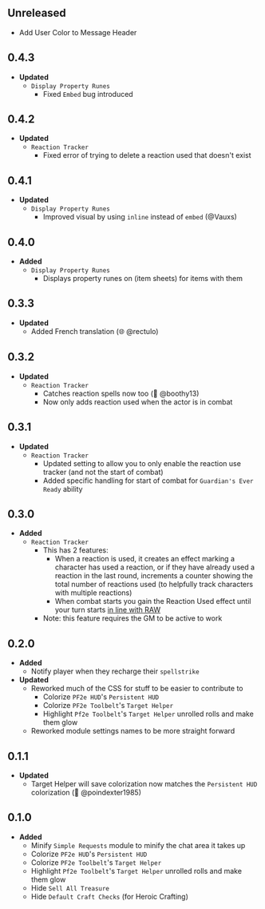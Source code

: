 ## Unreleased

- Add User Color to Message Header

## 0.4.3

- **Updated**
  - `Display Property Runes`
    - Fixed `Embed` bug introduced

## 0.4.2

- **Updated**
  - `Reaction Tracker`
    - Fixed error of trying to delete a reaction used that doesn't exist

## 0.4.1

- **Updated**
  - `Display Property Runes`
    - Improved visual by using `inline` instead of `embed` (@Vauxs)

## 0.4.0

- **Added**
  - `Display Property Runes`
    - Displays property runes on (item sheets) for items with them

## 0.3.3

- **Updated**
  - Added French translation (🌐 @rectulo)

## 0.3.2

- **Updated**
  - `Reaction Tracker`
    - Catches reaction spells now too (🐛 @boothy13)
    - Now only adds reaction used when the actor is in combat

## 0.3.1

- **Updated**
  - `Reaction Tracker`
    - Updated setting to allow you to only enable the reaction use tracker (and not the start of combat)
    - Added specific handling for start of combat for `Guardian's Ever Ready` ability

## 0.3.0

- **Added**
  - `Reaction Tracker`
    - This has 2 features:
      - When a reaction is used, it creates an effect marking a character has used a reaction, or if they have already used a reaction in the last round, increments a counter showing the total number of reactions used (to helpfully track characters with multiple reactions)
      - When combat starts you gain the Reaction Used effect until your turn starts [in line with RAW](https://2e.aonprd.com/Rules.aspx?ID=2432&Redirected=1)
    - Note: this feature requires the GM to be active to work

## 0.2.0

- **Added**
  - Notify player when they recharge their `spellstrike`
- **Updated**
  - Reworked much of the CSS for stuff to be easier to contribute to
    - Colorize `PF2e HUD`'s `Persistent HUD`
    - Colorize `PF2e Toolbelt`'s `Target Helper`
    - Highlight `Pf2e Toolbelt`'s `Target Helper` unrolled rolls and make them glow
  - Reworked module settings names to be more straight forward

## 0.1.1

- **Updated**
  - Target Helper will save colorization now matches the `Persistent HUD` colorization (🐛 @poindexter1985)

## 0.1.0

- **Added**
  - Minify `Simple Requests` module to minify the chat area it takes up
  - Colorize `PF2e HUD`'s `Persistent HUD`
  - Colorize `PF2e Toolbelt`'s `Target Helper`
  - Highlight `Pf2e Toolbelt`'s `Target Helper` unrolled rolls and make them glow
  - Hide `Sell All Treasure`
  - Hide `Default Craft Checks` (for Heroic Crafting)
